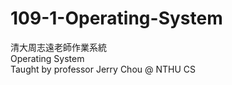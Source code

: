 # 109-1-Operating-System</br>
清大周志遠老師作業系統</br>
Operating System </br>
Taught by professor Jerry Chou @ NTHU CS
